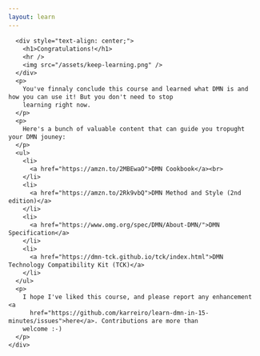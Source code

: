 ```yaml
---
layout: learn
---
```

<div id="section-keep-learning" class="learn-section">
  <div class="learn-home-content">
    <div class="page">

      <div style="text-align: center;">
        <h1>Congratulations!</h1>
        <hr />
        <img src="/assets/keep-learning.png" />
      </div>
      <p>
        You've finnaly conclude this course and learned what DMN is and how you can use it! But you don't need to stop
        learning right now.
      </p>
      <p>
        Here's a bunch of valuable content that can guide you tropught your DMN jouney:
      </p>
      <ul>
        <li>
          <a href="https://amzn.to/2MBEwaO">DMN Cookbook</a><br>
        </li>
        <li>
          <a href="https://amzn.to/2Rk9vbQ">DMN Method and Style (2nd edition)</a>
        </li>
        <li>
          <a href="https://www.omg.org/spec/DMN/About-DMN/">DMN Specification</a>
        </li>
        <li>
          <a href="https://dmn-tck.github.io/tck/index.html">DMN Technology Compatibility Kit (TCK)</a>
        </li>
      </ul>
      <p>
        I hope I've liked this course, and please report any enhancement <a
          href="https://github.com/karreiro/learn-dmn-in-15-minutes/issues">here</a>. Contributions are more than
        welcome :-)
      </p>
    </div>
  </div>
</div>

